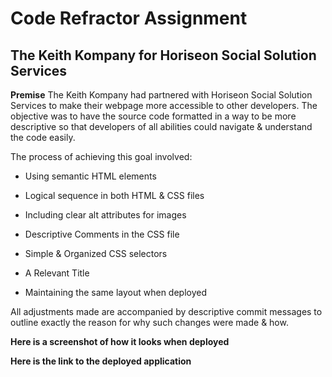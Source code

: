 # Code Refractor Assignment

## The Keith Kompany for Horiseon Social Solution Services

**Premise** The Keith Kompany had partnered with Horiseon Social Solution Services to make their webpage more accessible to other developers. The objective was to have the source code formatted in a way to be more descriptive so that developers of all abilities could navigate & understand the code easily. 

The process of achieving this goal involved:

* Using semantic HTML elements

* Logical sequence in both HTML & CSS files

* Including clear alt attributes for images

* Descriptive Comments in the CSS file

* Simple & Organized CSS selectors

* A Relevant Title

* Maintaining the same layout when deployed

All adjustments made are accompanied by descriptive commit messages to outline exactly the reason for why such changes were made & how.

**Here is a screenshot of how it looks when deployed**


**Here is the link to the deployed application** 
